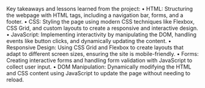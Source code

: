Key takeaways and lessons learned from the project:
	• HTML: Structuring the webpage with HTML tags, including a navigation bar, forms, and a footer.
 	• CSS: Styling the page using modern CSS techniques like Flexbox, CSS Grid, and custom layouts to create a responsive and interactive design.
  	• JavaScript: Implementing interactivity by manipulating the DOM, handling events like button clicks, and dynamically updating the content.
   	• Responsive Design: Using CSS Grid and Flexbox to create layouts that adapt to different screen sizes, ensuring the site is mobile-friendly.
	• Forms: Creating interactive forms and handling form validation with JavaScript to collect user input.
 	• DOM Manipulation: Dynamically modifying the HTML and CSS content using JavaScript to update the page without needing to reload.
